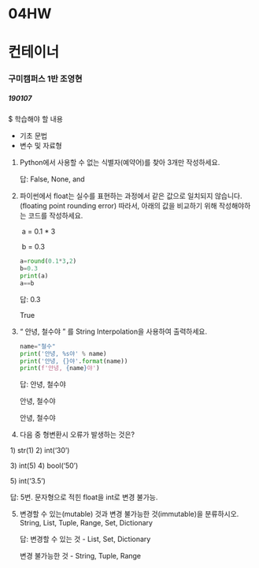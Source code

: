 # 04HW

# 컨테이너

### 구미캠퍼스 1반 조영현

##### 190107

$ 학습해야 할 내용

* 기초 문법
* 변수 및 자료형



1. Python에서 사용할 수 없는 식별자(예약어)를 찾아 3개만 작성하세요.

   답: False, None, and

2. 파이썬에서 float는 실수를 표현하는 과정에서 같은 값으로 일치되지 않습니다. (floating point rounding error) 따라서, 아래의 값을 비교하기 위해 작성해야하는 코드를 작성하세요.

   ​							a = 0.1 * 3 

   ​							b = 0.3

   ```python
   a=round(0.1*3,2)
   b=0.3
   print(a)
   a==b
   ```

   답: 0.3

   True

3. “ 안녕, 철수야 ” 를 String Interpolation을 사용하여 출력하세요.

   ```python
   name="철수"
   print('안녕, %s야' % name)
   print('안녕, {}야'.format(name))
   print(f'안녕, {name}야')
   ```

   답: 안녕, 철수야

   안녕, 철수야

   안녕, 철수야


4. 다음 중 형변환시 오류가 발생하는 것은?

​						1) str(1)    	  2) int(‘30’)	 

​						3) int(5)     	  4) bool(‘50’) 

​							5) int(‘3.5’)

​	답: 5번. 문자형으로 적힌 float을 int로 변경 불가능.



5. 변경할 수 있는(mutable) 것과 변경 불가능한 것(immutable)을 분류하시오.
   String, List, Tuple, Range, Set, Dictionary

   답: 변경할 수 있는 것 - List, Set, Dictionary

   변경 불가능한 것 - String, Tuple, Range

